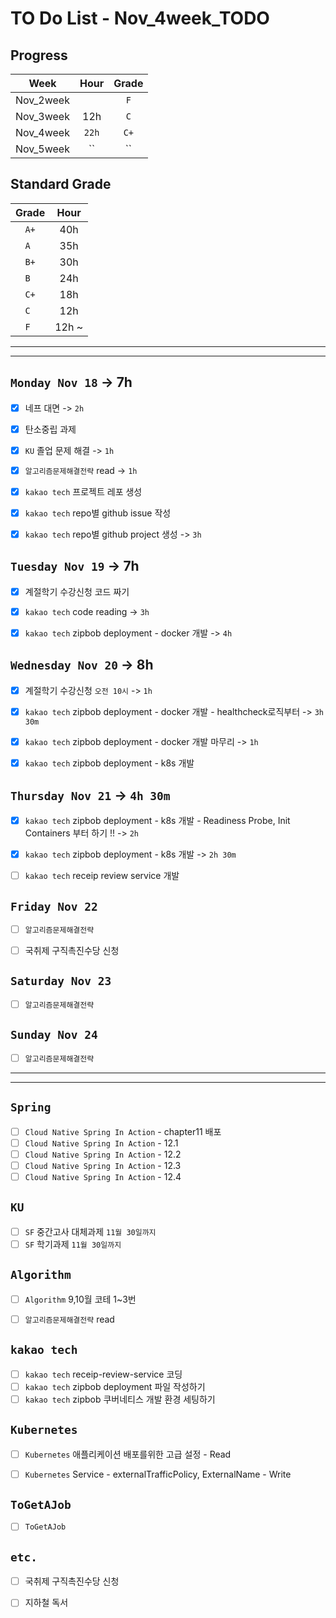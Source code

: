 # TO Do List - Nov_4week_TODO

## Progress
| Week | Hour | Grade |
|:---:|:---:|:---:|
|Nov_2week||`F`|
|Nov_3week|12h|`C`|
|Nov_4week|`22h`|`C+`|
|Nov_5week|``|``|


## Standard Grade
| Grade | Hour |
|:---:|:---:|
|`A+`|40h|
|`A `|35h|
|`B+`|30h|
|`B `|24h|
|`C+`|18h|
|`C `|12h|
|`F `|12h ~|


---
---

## `Monday Nov 18` -> 7h
- [x] 네프 대면 -> `2h`
- [x] 탄소중립 과제
- [x] `KU` 졸업 문제 해결 -> `1h`
- [x] `알고리즘문제해결전략` read -> `1h`
- [x] `kakao tech` 프로젝트 레포 생성
- [x] `kakao tech` repo별 github issue 작성
- [x] `kakao tech` repo별 github project 생성 -> `3h`


## `Tuesday Nov 19` -> 7h
- [x] 계절학기 수강신청 코드 짜기
- [x] `kakao tech` code reading -> `3h`
- [x] `kakao tech` zipbob deployment - docker 개발 -> `4h`


## `Wednesday Nov 20` -> 8h
- [x] 계절학기 수강신청 `오전 10시` -> `1h`
- [x] `kakao tech` zipbob deployment - docker 개발 - healthcheck로직부터 -> `3h 30m`
- [x] `kakao tech` zipbob deployment - docker 개발 마무리 -> `1h`
- [x] `kakao tech` zipbob deployment - k8s 개발


## `Thursday Nov 21` -> `4h 30m`
- [x] `kakao tech` zipbob deployment - k8s 개발 - Readiness Probe, Init Containers 부터 하기 !! -> `2h`
- [x] `kakao tech` zipbob deployment - k8s 개발 -> `2h 30m`
- [ ] `kakao tech` receip review service 개발


## `Friday Nov 22`
- [ ] `알고리즘문제해결전략`
- [ ] 국취제 구직촉진수당 신청

 
## `Saturday Nov 23`
- [ ] `알고리즘문제해결전략`


## `Sunday Nov 24`
- [ ] `알고리즘문제해결전략`




---
---
## `Spring`
- [ ] `Cloud Native Spring In Action` - chapter11 배포
- [ ] `Cloud Native Spring In Action` - 12.1
- [ ] `Cloud Native Spring In Action` - 12.2
- [ ] `Cloud Native Spring In Action` - 12.3
- [ ] `Cloud Native Spring In Action` - 12.4

## `KU`
- [ ] `SF` 중간고사 대체과제 `11월 30일까지`
- [ ] `SF` 학기과제 `11월 30일까지`

## `Algorithm`
- [ ] `Algorithm` 9,10월 코테 1~3번
- [ ] `알고리즘문제해결전략` read


## `kakao tech`
- [ ] `kakao tech` receip-review-service 코딩
- [ ] `kakao tech` zipbob deployment 파일 작성하기
- [ ] `kakao tech` zipbob 쿠버네티스 개발 환경 세팅하기

## `Kubernetes`
- [ ] `Kubernetes` 애플리케이션 배포를위한 고급 설정 - Read
- [ ] `Kubernetes` Service - externalTrafficPolicy, ExternalName - Write


## `ToGetAJob`
- [ ] `ToGetAJob`


## `etc.`
- [ ] 국취제 구직촉진수당 신청
- [ ] 지하철 독서



<br><br>

<!-- > `개인공부` : `6h 30m` -> `25h 36m` -> `22h 19m` -> -->

<br><br>

<!-- 
## `Java`
## `OPIc`
## `토익` 
-->






